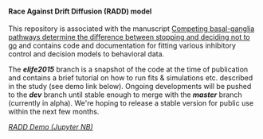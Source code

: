 #### Race Against Drift Diffusion (RADD) model

This repository is associated with the manuscript [Competing basal-ganglia pathways determine the difference between stopping and deciding not to go](http://www.elifesciences.org/content/4/e08723) and contains code and documentation for fitting various inhibitory control and decision models to behavioral data.

The ***elife2015*** branch is a snapshot of the code at the time of publication and contains a brief tutorial on how to run fits & simulations etc. described in the study (see demo link below). Ongoing developments will be pushed to the ***dev*** branch until stable enough to merge with the ***master*** branch (currently in alpha). We're hoping to release a stable version for public use within the next few months.

[*RADD Demo (Jupyter NB)*](http://nbviewer.ipython.org/github/CoAxLab/radd/blob/master/demo/RADD_Demo_Updated.ipynb)
